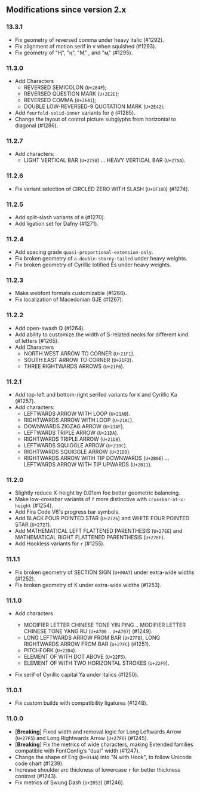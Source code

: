 ## Modifications since version 2.x

### 13.3.1

 * Fix geometry of reversed comma under heavy italic (#1292).
 * Fix alignment of motion serif in v when squished (#1293).
 * Fix geometry of "Ӊ", "ӊ", "Ӎ" , and "ӎ" (#1295).


### 11.3.0

 * Add Characters
   - REVERSED SEMICOLON (`U+204F`);
   - REVERSED QUESTION MARK (`U+2E2E`);
   - REVERSED COMMA (`U+2E41`);
   - DOUBLE LOW-REVERSED-9 QUOTATION MARK (`U+2E42`);
 * Add `fourfold-solid-inner` variants for `@` (#1285).
 * Change the layout of control picture subglyphs from horizontal to diagonal (#1286).


### 11.2.7

* Add characters:
  - LIGHT VERTICAL BAR (`U+2758`) ... HEAVY VERTICAL BAR (`U+275A`).


### 11.2.6

 * Fix variant selection of CIRCLED ZERO WITH SLASH (`U+1F10D`) (#1274).


### 11.2.5

 * Add split-slash variants of `0` (#1270).
 * Add ligation set for Dafny (#1271).


### 11.2.4

 * Add spacing grade `quasi-proportional-extension-only`.
 * Fix broken geometry of `a.double-storey-tailed` under heavy weights.
 * Fix broken geometry of Cyrillic Iotified Es under heavy weights.


### 11.2.3

 * Make webfont formats customizable (#1266).
 * Fix localization of Macedonian GJE (#1267).


### 11.2.2

 * Add open-swash Q (#1264).
 * Add ability to customize the width of S-related necks for different kind of letters (#1265).
 * Add Characters
   - NORTH WEST ARROW TO CORNER (`U+21F1`).
   - SOUTH EAST ARROW TO CORNER (`U+21F2`).
   - THREE RIGHTWARDS ARROWS (`U+21F6`).


### 11.2.1

 * Add top-left and bottom-right serifed variants for `K` and Cyrillic Ka (#1257).
 * Add characters:
   - LEFTWARDS ARROW WITH LOOP (`U+21AB`).
   - RIGHTWARDS ARROW WITH LOOP (`U+21AC`).
   - DOWNWARDS ZIGZAG ARROW (`U+21AF`).
   - LEFTWARDS TRIPLE ARROW (`U+21DA`).
   - RIGHTWARDS TRIPLE ARROW (`U+21DB`).
   - LEFTWARDS SQUIGGLE ARROW (`U+21DC`).
   - RIGHTWARDS SQUIGGLE ARROW (`U+21DD`).
   - RIGHTWARDS ARROW WITH TIP DOWNWARDS (`U+2B0E`) ... LEFTWARDS ARROW WITH TIP UPWARDS (`U+2B11`).


### 11.2.0

 * Slightly reduce X-height by 0.01em foe better geometric balancing.
 * Make low-crossbar variants of `f` more distinctive with `crossbar-at-x-height` (#1254).
 * Add Fira Code V6's progress bar symbols.
 * Add BLACK FOUR POINTED STAR (`U+2726`) and WHITE FOUR POINTED STAR (`U+2727`).
 * Add MATHEMATICAL LEFT FLATTENED PARENTHESIS (`U+27EE`) and MATHEMATICAL RIGHT FLATTENED PARENTHESIS (`U+27EF`).
 * Add Hookless variants for `r` (#1255).


### 11.1.1

 * Fix broken geometry of SECTION SIGN (`U+00A7`) under extra-wide widths (#1252).
 * Fix broken geometry of K under extra-wide widths (#1253).


### 11.1.0

 * Add characters
   - MODIFIER LETTER CHINESE TONE YIN PING .. MODIFIER LETTER CHINESE TONE YANG RU (`U+A700` .. `U+A707`) (#1249).
   - LONG LEFTWARDS ARROW FROM BAR (`U+27FB`), LONG RIGHTWARDS ARROW FROM BAR (`U+27FC`) (#1251).
   - PITCHFORK (`U+22D4`).
   - ELEMENT OF WITH DOT ABOVE (`U+22F5`).
   - ELEMENT OF WITH TWO HORIZONTAL STROKES (`U+22F9`).

 * Fix serif of Cyrillic capital Ya under italics (#1250).


### 11.0.1

 * Fix custom builds with compatibility ligatures (#1248).


### 11.0.0

 * \[**Breaking**\] Fixed width and removal logic for Long Leftwards Arrow (`U+27F5`) and Long Rightwards Arrow (`U+27F6`) (#1245).
 * \[**Breaking**\] Fix the metrics of wide characters, making Extended families compatible with FontConfig’s “dual” width (#1247).
 * Change the shape of Eng (`U+014A`) into "N with Hook", to follow Unicode code chart (#1239).
 * Increase shoulder arc thickness of lowercase `r` for better thickness contrast (#1243).
 * Fix metrics of Swung Dash (`U+2053`) (#1246).

